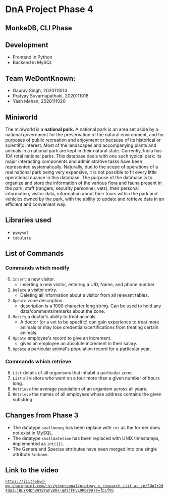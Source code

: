 # DnA Project Phase 4
## MonkeDB, CLI Phase

## Development
- Frontend in Python
- Backend in MySQL

## Team WeDontKnown:
- Gaurav Singh, 2020111014
- Pratyay Suvarnapathaki, 2020111016 
- Yash Mehan, 2020111020


## Miniworld
The miniworld is a **national park.**
A national park is an area set aside by a national government for the preservation of the natural environment, and for purposes of public recreation and enjoyment or because of its historical or scientific interest. Most of the landscapes and accompanying plants and animals in a national park are kept in their natural state.
Currently, India has 104 total national parks.
This database deals with one such typical park: its major interacting components and administrative tasks have been represented systematically. Naturally, due to the scope of operations of a real national park being very expansive, it is not possible to fit every little operational nuance in this database.
The purpose of the database is to organize and store the information of the various flora and fauna present in the park, staff (rangers, security personnel, vets), their personal information, visitor data, information about their tours within the park and vehicles owned by the park, with the ability to update and retrieve data in an efficient and convenient way.


## Libraries used
- `pymysql`
- `tabulate`

## List of Commands
### Commands which modify
0. `Insert` a new visitor.
    - inserting a new visitor, entering a UID, Name, and phone number
1. `Delete` a visitor entry.
    - Deleting all information about a visitor from all relevant tables.
2. `Update` zone description.
    - description is a 1000 character long string. Can be used to hold any data/comments/remarks about the zone.
3. `Modify` a doctor's ability to treat animals.
    - A doctor (or a vet to be specific) can gain experience to treat more animals or may lose credentials/certifications from treating certain animals.
4. `Update` employee's record to give an increment.
    - gives an employee an absolute increment in their salary.
5. `Update` a particular animal's population record for a particular year.

### Commands which retrieve
6. `List` details of all organisms that inhabit a particular zone.
7. `List` all visitors who went on a tour more than a given number of hours long.
8. `Retrieve` the average population of an organism across all years.
9. `Retrieve` the names of all employees whose address contains the given substring.


## Changes from Phase 3
- The datatype `smallmoney` has been replace with `int` as the former does not exist in MySQL.
- The datatype `smalldatetime` has been replaced with UNIX timestamps, implemented as `int(11)`.
- The Genera and Species attributes have been merged into one single attribute `SciName`.

## Link to the video
<u>`https://iiitaphyd-my.sharepoint.com/:v:/g/personal/pratyay_s_research_iiit_ac_in/EUq2r2d4qoZLjBLYX4Dh8HYBrwFyBRs-qAijFPvL9RQYyA?e=fpLfVG`</u>
